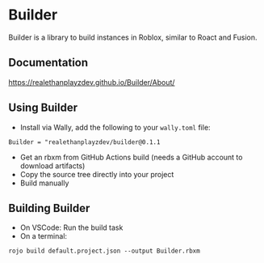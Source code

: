 # Builder
Builder is a library to build instances in Roblox, similar to Roact and Fusion.

## Documentation
https://realethanplayzdev.github.io/Builder/About/

## Using Builder
- Install via Wally, add the following to your ``wally.toml`` file:
```
Builder = "realethanplayzdev/builder@0.1.1
```
- Get an rbxm from GitHub Actions build (needs a GitHub account to download artifacts)
- Copy the source tree directly into your project
- Build manually

## Building Builder
- On VSCode: Run the build task
- On a terminal:
```
rojo build default.project.json --output Builder.rbxm
```